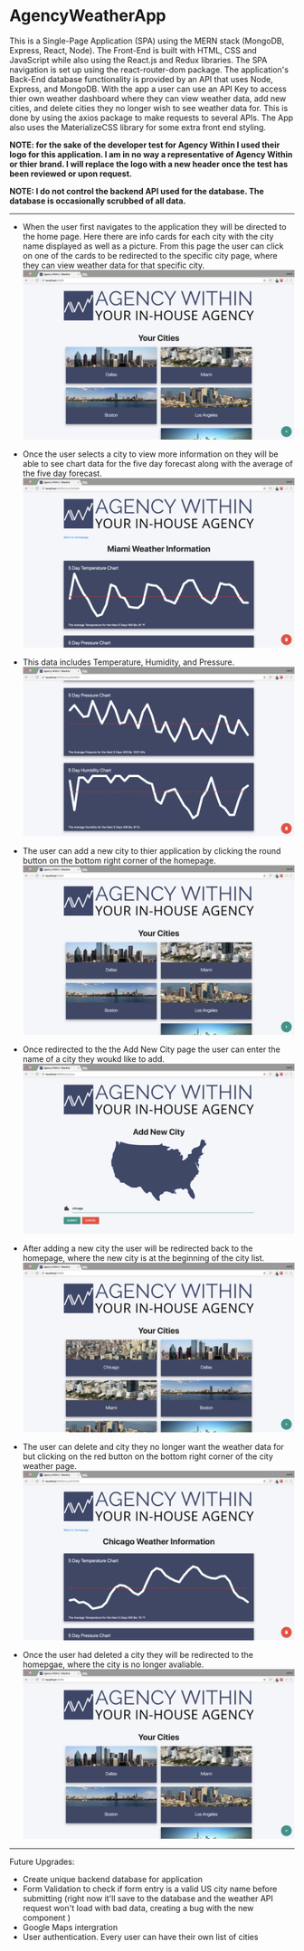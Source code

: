 # AgencyWeatherApp
This is a Single-Page Application (SPA) using the MERN stack (MongoDB, Express, React, Node). The Front-End is built with HTML, CSS and JavaScript while also using the React.js and Redux libraries. The SPA navigation is set up using the react-router-dom package. The application's Back-End database functionality is provided by an API that uses Node, Express, and MongoDB. With the app a user can use an API Key to access thier own weather dashboard where they can view weather data, add new cities, and delete cities they no longer wish to see weather data for. This is done by using the axios package to make requests to several APIs. The App also uses the MaterializeCSS library for some extra front end styling.

**NOTE: for the sake of the developer test for Agency Within I used their logo for this application. I am in no way a representative of Agency Within or thier brand. I will replace the logo with a new header once the test has been reviewed or upon request.**

**NOTE: I do not control the backend API used for the database. The database is occasionally scrubbed of all data.**

---

- When the user first navigates to the application they will be directed to the home page. Here there are info cards for each city with the city name displayed as well as a picture. From this page the user can click on one of the cards to be redirected to the specific city page, where they can view weather data for that specific city. 
![HOME PAGE](/read_me/1-landing.png)

- Once the user selects a city to view more information on they will be able to see chart data for the five day forecast along with the average of the five day forecast.
![CITY INFO TOP](/read_me/2-city-top.png)

- This data includes Temperature, Humidity, and Pressure.
![CITY INFO BOTTOM](/read_me/3-city-bottom.png)

- The user can add a new city to thier application by clicking the round button on the bottom right corner of the homepage.
![HOME PAGE](/read_me/1-landing.png)

- Once redirected to the the Add New City page the user can enter the name of a city they woukd like to add.
![ADD NEW CITY](/read_me/4-add-city.png)

- After adding a new city the user will be redirected back to the homepage, where the new city is at the beginning of the city list.
![NEW CITE=Y ADDED](/read_me/5-new-city.png)

- The user can delete and city they no longer want the weather data for but clicking on the red button on the bottom right corner of the city weather page.
![DELETE CITY](/read_me/6-delete-city.png)

- Once the user had deleted a city they will be redirected to the homepgae, where the city is no longer avaliable.
![BACK HOME](/read_me/7-return.png)

---
Future Upgrades:
- Create unique backend database for application
- Form Validation to check if form entry is a valid US city name before submitting (right now it'll save to the database and the weather API request won't load with bad data, creating a bug with the new component )
- Google Maps intergration
- User authentication. Every user can have their own list of cities
